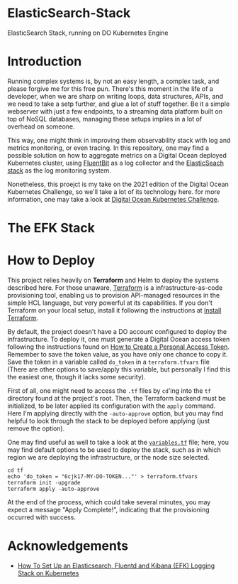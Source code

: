 # ElasticSearch-Stack
ElasticSearch Stack, running on DO Kubernetes Engine

# Introduction

Running complex systems is, by not an easy length, a complex task, and please forgive me for this free pun.
There's this moment in the life of a developer, when we are sharp on writing loops, data structures, APIs, and we need to take a setp further, and glue a lot of stuff together.
Be it a simple webserver with just a few endpoints, to a streaming data platform built on top of NoSQL databases, managing these setups implies in a lot of overhead on someone.

This way, one might think in improving them observability stack with log and metrics monitoring, or even tracing.
In this repository, one may find a possible solution on how to aggregate metrics on a Digital Ocean deployed Kubernetes cluster, using [FluentBit](https://fluentbit.io/) as a log collector and the [ElasticSeach stack](https://www.elastic.co/pt/elastic-stack/) as the log monitoring system.

Nonetheless, this proejct is my take on the 2021 edition of the Digital Ocean Kubernetes Challenge, so we'll take a lot of its technology here. for more information, one may take a look at [Digital Ocean Kubernetes Challenge](https://www.digitalocean.com/community/pages/kubernetes-challenge).

# The EFK Stack


# How to Deploy

This project relies heavily on **Terraform** and Helm to deploy the systems described here. For those unaware, [Terraform](https://www.terraform.io/) is a infrastructure-as-code provisioning tool, enabling us to provision API-managed resources in the simple HCL language, but very powerful at its capabilities. 
If you don't Terraform on your local setup, install it following the instructions at [Install Terraform](https://learn.hashicorp.com/tutorials/terraform/install-cli?in=terraform/aws-get-started).

By default, the project doesn't have a DO account configured to deploy the infrastructure. To deploy it, one must generate a Digital Ocean access token following the instructions found on [How to Create a Personal Access Token](https://docs.digitalocean.com/reference/api/create-personal-access-token/). Remember to save the token value, as you have only one chance to copy it. Save the token in a variable called `do_token` in a `terraform.tfvars` file (There are other options to save/apply this variable, but personally I find this the easiest one, though it lacks some security).

First of all, one might need to access the `.tf` files by `cd`'ing into the `tf` directory found at the project's root. Then, the Terraform backend must be initialized, to be later applied its configuration with the `apply` command. Here I'm applying directly with the `-auto-approve` option, but you may find helpful to look through the stack to be deployed before applying (just remove the option).

One may find useful as well to take a look at the [`variables.tf`](./tf/variables.tf) file; here, you may find default options to be used to deploy the stack, such as in which region we are deploying the infrastructure, or the node size selected. 

```shell
cd tf
echo 'do_token = "6cjk17-MY-DO-TOKEN..."' > terraform.tfvars
terraform init -upgrade
terraform apply -auto-approve
```

At the end of the process, which could take several minutes, you may expect a message "Apply Complete!", indicating that the provisioning occurred with success.

# Acknowledgements

- [How To Set Up an Elasticsearch, Fluentd and Kibana (EFK) Logging Stack on Kubernetes](https://www.digitalocean.com/community/tutorials/how-to-set-up-an-elasticsearch-fluentd-and-kibana-efk-logging-stack-on-kubernetes)

